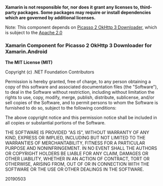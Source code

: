 **Xamarin is not responsible for, nor does it grant any licenses to, third-party packages. Some packages may require or install dependencies which are governed by additional licenses.**

Note: This component depends on [Picasso 2 OkHttp 3 Downloader](https://github.com/JakeWharton/picasso2-okhttp3-downloader), which is subject to the [Apache 2.0](https://github.com/JakeWharton/picasso2-okhttp3-downloader/blob/master/LICENSE.txt)

### Xamarin Component for Picasso 2 OkHttp 3 Downloader for Xamarin.Android

**The MIT License (MIT)**

Copyright (c) .NET Foundation Contributors

Permission is hereby granted, free of charge, to any person obtaining a copy of this software and associated documentation files (the "Software"), to deal in the Software without restriction, including without limitation the rights to use, copy, modify, merge, publish, distribute, sublicense, and/or sell copies of the Software, and to permit persons to whom the Software is furnished to do so, subject to the following conditions:

The above copyright notice and this permission notice shall be included in all copies or substantial portions of the Software.

THE SOFTWARE IS PROVIDED "AS IS", WITHOUT WARRANTY OF ANY KIND, EXPRESS OR IMPLIED, INCLUDING BUT NOT LIMITED TO THE WARRANTIES OF MERCHANTABILITY, FITNESS FOR A PARTICULAR PURPOSE AND NONINFRINGEMENT. IN NO EVENT SHALL THE AUTHORS OR COPYRIGHT HOLDERS BE LIABLE FOR ANY CLAIM, DAMAGES OR OTHER LIABILITY, WHETHER IN AN ACTION OF CONTRACT, TORT OR OTHERWISE, ARISING FROM, OUT OF OR IN CONNECTION WITH THE SOFTWARE OR THE USE OR OTHER DEALINGS IN THE SOFTWARE.

20190503
